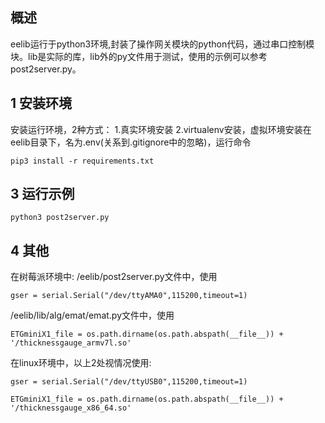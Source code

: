 
## 概述
eelib运行于python3环境,封装了操作网关模块的python代码，通过串口控制模块。lib是实际的库，lib外的py文件用于测试，使用的示例可以参考post2server.py。

## 1 安装环境
安装运行环境，2种方式：
1.真实环境安装
2.virtualenv安装，虚拟环境安装在eelib目录下，名为.env(关系到.gitignore中的忽略)，运行命令
```
pip3 install -r requirements.txt
```

## 3 运行示例
```
python3 post2server.py
```

## 4 其他
在树莓派环境中:
/eelib/post2server.py文件中，使用
```
gser = serial.Serial("/dev/ttyAMA0",115200,timeout=1)
```
/eelib/lib/alg/emat/emat.py文件中，使用
```
ETGminiX1_file = os.path.dirname(os.path.abspath(__file__)) + '/thicknessgauge_armv7l.so'
```

在linux环境中，以上2处视情况使用:
```
gser = serial.Serial("/dev/ttyUSB0",115200,timeout=1)
```
```
ETGminiX1_file = os.path.dirname(os.path.abspath(__file__)) + '/thicknessgauge_x86_64.so'
```

